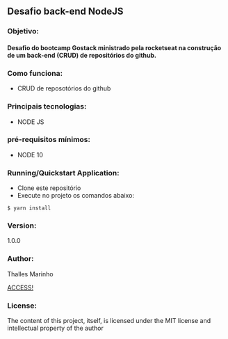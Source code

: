 <h2 class="code-line" data-line-start=0 data-line-end=1 ><a id="Task_Manager_System_0"></a>Desafio back-end NodeJS</h2>
<h3 class="code-line" data-line-start=2 data-line-end=3 ><a id="Objective_2"></a>Objetivo:</h3>
<h4 class="code-line" data-line-start=3 data-line-end=4 ><a id="This_application_was_developed_in_order_to_be_able_to_manage_Tasks_being_able_to_register_edit_disable_and_list_various_tasks_3"></a>Desafio do bootcamp Gostack ministrado 
pela rocketseat na construção de um back-end (CRUD) de repositórios do github.</h4>
<h3 class="code-line" data-line-start=5 data-line-end=6 ><a id="Main_Technologies_5"></a>Como funciona:</h3>
<ul>
<li class="has-line-data" data-line-start="6" data-line-end="7">CRUD de reposotórios do github</li>
</ul>
<h3 class="code-line" data-line-start=5 data-line-end=6 ><a id="Main_Technologies_5"></a>Principais tecnologias:</h3>
<ul>
<li class="has-line-data" data-line-start="6" data-line-end="7">NODE JS</li>
</ul>
<h3 class="code-line" data-line-start=10 data-line-end=11 ><a id="Minimum_prerequisites_10"></a>pré-requisitos mínimos:</h3>
<ul>
<li class="has-line-data" data-line-start="11" data-line-end="12">NODE 10</li>
</ul>
<h3 class="code-line" data-line-start=12 data-line-end=13 ><a id="Running_Application_12"></a>Running/Quickstart Application:</h3>
<ul>
<li class="has-line-data" data-line-start="13" data-line-end="14">Clone este repositório</li>
<li class="has-line-data" data-line-start="14" data-line-end="15">Execute no projeto os comandos abaixo:</li>
</ul>
<pre><code class="has-line-data" data-line-start="16" data-line-end="19" class="language-sh">$ yarn install
</code></pre>


<h3 class="code-line" data-line-start=64 data-line-end=65 ><a id="Version_64"></a>Version:</h3>
<p class="has-line-data" data-line-start="65" data-line-end="66">1.0.0</p>
<h3 class="code-line" data-line-start=66 data-line-end=67 ><a id="Author_66"></a>Author:</h3>
<p class="has-line-data" data-line-start="67" data-line-end="69">Thalles Marinho<br></p>
<p><a href="https://www.linkedin.com/in/thalles-taywan-ramos-marinho-09571a49/">ACCESS!</a></p>

<h3 class="code-line" data-line-start=70 data-line-end=71 ><a id="License_70"></a>License:</h3>
<p class="has-line-data" data-line-start="71" data-line-end="72">The content of this project, itself, is licensed under the MIT license and intellectual property of the author</p>
